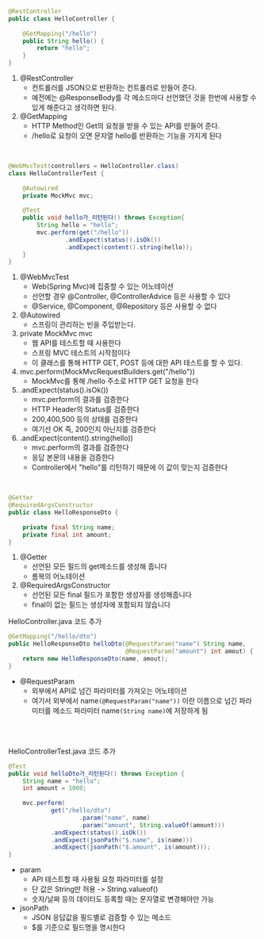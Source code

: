 ~~~java
@RestController  
public class HelloController {  
  
    @GetMapping("/hello")  
    public String hello() {  
        return "hello";  
    }  
}
~~~
1. @RestController
	- 컨트롤러를 JSON으로 반환하는 컨트롤러로 만들어 준다.
	- 예전에는 @ResponseBody를 각 메소드마다 선언했던 것을 한번에 사용할 수 있게 해준다고 생각하면 된다.
2. @GetMapping
	- HTTP Method인 Get의 요청을 받을 수 있는 API를 만들어 준다.
	- /hello로 요청이 오면 문자열 hello를 반환하는 기능을 가지게 된다
<br>

~~~java
@WebMvcTest(controllers = HelloController.class)  
class HelloControllerTest {  
  
    @Autowired  
    private MockMvc mvc;  
  
    @Test  
    public void hello가_리턴된다() throws Exception{  
        String hello = "hello";  
        mvc.perform(get("/hello"))  
                .andExpect(status().isOk())  
                .andExpect(content().string(hello));  
    }  
}
~~~

1. @WebMvcTest
	- Web(Spring Mvc)에 집중할 수 있는 어노테이션
	- 선언할 경우 @Controller, @ControllerAdvice 등은 사용할 수 있다
	- @Service, @Component, @Repository 등은 사용할 수 없다
2. @Autowired
	- 스프링이 관리하는 빈을 주입받는다.
3. private MockMvc mvc
	- 웹 API를 테스트할 때 사용한다
	- 스프링 MVC 테스트의 시작점이다
	- 이 클래스를 통해 HTTP GET, POST 등에 대한 API 테스트를 할 수 있다.
4. mvc.perform(MockMvcRequestBuilders.get("/hello"))
	- MockMvc를 통해 /hello 주소로 HTTP GET 요청을 한다
5. .andExpect(status().isOk())
	- mvc.perform의 결과를 검증한다
	- HTTP Header의 Status를 검증한다
	- 200,400,500 등의 상태를 검증한다
	- 여기선 OK 즉, 200인지 아닌지를 검증한다
6. .andExpect(content().string(hello))
	-  mvc.perform의 결과를 검증한다
	-  응답 본문의 내용을 검증한다
	- Controller에서 "hello"를 리턴하기 때문에 이 값이 맞는지 검증한다
<br>

~~~java
@Getter  
@RequiredArgsConstructor  
public class HelloResponseDto {  
  
    private final String name;  
    private final int amount;  
}
~~~

1. @Getter
	- 선언된 모든 필드의 get메소드를 생성해 줍니다
	- 롬복의 어노테이션
2. @RequiredArgsConstructor
	- 선언된 모든 final 필드가 포함한 생성자를 생성해줍니다
	- final이 없는 필드는 생성자에 포함되지 않습니다


HelloController.java 코드 추가
~~~java
@GetMapping("/hello/dto")  
public HelloResponseDto helloDto(@RequestParam("name") String name,  
                                 @RequestParam("amount") int amout) {  
    return new HelloResponseDto(name, amout);  
}
~~~
- @RequestParam
	- 외부에서 API로 넘긴 파라미터를 가져오는 어노테이션
	- 여기서 외부에서 name`(@RequestParam("name"))` 이란 이름으로 넘긴 파라미터를 메소드 파라미터 name`(String name)`에 저장하게 됨
<br>
<br>

HelloControllerTest.java 코드 추가
~~~java
@Test  
public void helloDto가_리턴된다() throws Exception {  
    String name = "hello";  
    int amount = 1000;  
  
    mvc.perform(  
            get("/hello/dto")  
                    .param("name", name)  
                    .param("amount", String.valueOf(amount)))  
            .andExpect(status().isOk())  
            .andExpect(jsonPath("$.name", is(name)))  
            .andExpect(jsonPath("$.amount", is(amount)));  
}
~~~
- param
	- API 테스트할 때 사용될 요청 파라미터를 설정
	- 단 값은 String만 허용 -> String.valueof()
	- 숫자/날짜 등의 데이터도 등록할 때는 문자열로 변경해야만 가능
- jsonPath
	- JSON 응답값을 필드별로 검증할 수 있는 메소드
	- $를 기준으로 필드명을 명시한다
